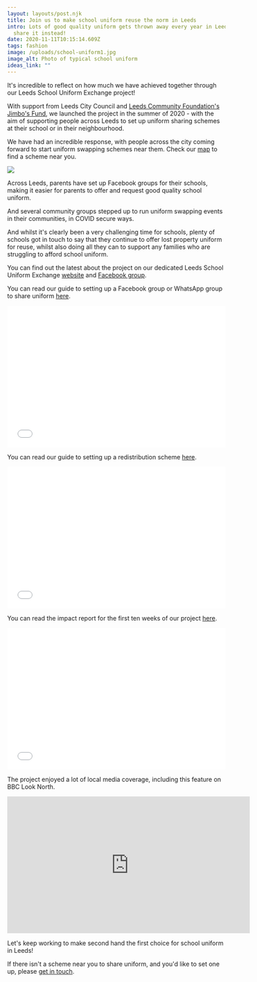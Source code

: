 ```yaml
---
layout: layouts/post.njk
title: Join us to make school uniform reuse the norm in Leeds
intro: Lots of good quality uniform gets thrown away every year in Leeds – let's
  share it instead!
date: 2020-11-11T10:15:14.609Z
tags: fashion
image: /uploads/school-uniform1.jpg
image_alt: Photo of typical school uniform
ideas_link: ""
---
```

It's incredible to reflect on how much we have achieved together through our Leeds School Uniform Exchange project!

With support from Leeds City Council and [Leeds Community Foundation's Jimbo's Fund](https://leedscf.org.uk/), we launched the project in the summer of 2020 - with the aim of supporting people across Leeds to set up uniform sharing schemes at their school or in their neighbourhood.

We have had an incredible response, with people across the city coming forward to start uniform swapping schemes near them. Check our [map](https://leedsuniformexchange.org.uk/map/) to find a scheme near you.

![](/uploads/lsue-website.png)

Across Leeds, parents have set up Facebook groups for their schools, making it easier for parents to offer and request good quality school uniform.  

And several community groups stepped up to run uniform swapping events in their communities, in COVID secure ways.

And whilst it's clearly been a very challenging time for schools, plenty of schools got in touch to say that they continue to offer lost property uniform for reuse, whilst also doing all they can to support any families who are struggling to afford school uniform.

You can find out the latest about the project on our dedicated Leeds School Uniform Exchange [website](https://leedsuniformexchange.org.uk/) and [Facebook group](https://www.facebook.com/groups/603050533660854/).  

You can read our guide to setting up a Facebook group or WhatsApp group to share uniform [here](https://issuu.com/zerowasteleeds/docs/how_to_guide_-_facebook_or_whatsapp__6_). 

<iframe allow="fullscreen" style="border:none;width:100%;height:326px;" src="//e.issuu.com/embed.html?d=how_to_guide_-_facebook_or_whatsapp__6_&u=zerowasteleeds"></iframe>

You can read our guide to setting up a redistribution scheme [here](https://issuu.com/zerowasteleeds/docs/school_community_group_or_involved_parent). 

<iframe allowfullscreen="true" style="border:none;width:100%;height:326px;" src="//e.issuu.com/embed.html?d=school_community_group_or_involved_parent&u=zerowasteleeds"></iframe>

You can read the impact report for the first ten weeks of our project [here](https://issuu.com/zerowasteleeds/docs/how_to_guide_-_facebook_or_whatsapp__6_).

<iframe allow="fullscreen" style="border:none;width:100%;height:326px;" src="//e.issuu.com/embed.html?d=impact_report_-_leeds_school_uniform_exchange&u=zerowasteleeds"></iframe>

The project enjoyed a lot of local media coverage, including this feature on BBC Look North.

<iframe width="560" height="315" src="https://www.youtube.com/embed/RuyCriaVWlU" frameborder="0" allow="accelerometer; autoplay; clipboard-write; encrypted-media; gyroscope; picture-in-picture" allowfullscreen></iframe>

Let's keep working to make second hand the first choice for school uniform in Leeds!  

If there isn't a scheme near you to share uniform, and you'd like to set one up, please [get in touch](<mailto: info@zerowasteleeds.org.uk>).